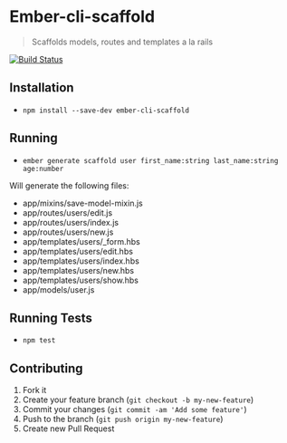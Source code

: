 # Ember-cli-scaffold

>  Scaffolds models, routes and templates a la rails

[![Build Status][travis_badge]][travis]

## Installation

* `npm install --save-dev ember-cli-scaffold`

## Running

* `ember generate scaffold user first_name:string last_name:string age:number`

Will generate the following files:

- app/mixins/save-model-mixin.js
- app/routes/users/edit.js
- app/routes/users/index.js
- app/routes/users/new.js
- app/templates/users/_form.hbs
- app/templates/users/edit.hbs
- app/templates/users/index.hbs
- app/templates/users/new.hbs
- app/templates/users/show.hbs
- app/models/user.js

## Running Tests

* `npm test`

## Contributing

1. Fork it
2. Create your feature branch (`git checkout -b my-new-feature`)
3. Commit your changes (`git commit -am 'Add some feature'`)
4. Push to the branch (`git push origin my-new-feature`)
5. Create new Pull Request

[travis]: https://travis-ci.org/marcioj/ember-cli-scaffold
[travis_badge]: https://api.travis-ci.org/marcioj/ember-cli-scaffold.svg?branch=master
